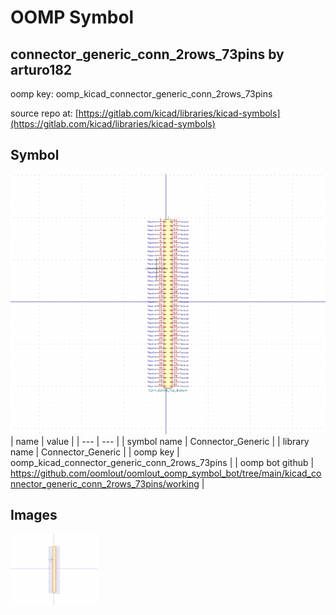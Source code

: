 # OOMP Symbol  
## connector_generic_conn_2rows_73pins  by arturo182  
  
oomp key: oomp_kicad_connector_generic_conn_2rows_73pins  
  
source repo at: [https://gitlab.com/kicad/libraries/kicad-symbols](https://gitlab.com/kicad/libraries/kicad-symbols)  
## Symbol  
  
[![working.png](working_600.png)](working.png)  
| name | value | 
| --- | --- | 
| symbol name | Connector_Generic | 
| library name | Connector_Generic | 
| oomp key | oomp_kicad_connector_generic_conn_2rows_73pins | 
| oomp bot github | https://github.com/oomlout/oomlout_oomp_symbol_bot/tree/main/kicad_connector_generic_conn_2rows_73pins/working | 
## Images  
  
[![working.png](working_140.png)](working.png)  
